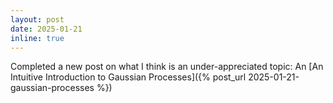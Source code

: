 ```yaml
---
layout: post
date: 2025-01-21
inline: true
---
```


Completed a new post on what I think is an under-appreciated topic: An [An Intuitive Introduction to Gaussian Processes]({% post_url 2025-01-21-gaussian-processes %})
